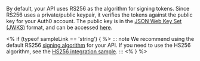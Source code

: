 By default, your API uses RS256 as the algorithm for signing tokens. Since RS256 uses a private/public keypair, it verifies the tokens against the public key for your Auth0 account. The public key is in the <a href="/tokens/concepts/jwks" target="_blank" rel="noreferrer">JSON Web Key Set (JWKS)</a> format, and can be accessed <a href="https://$account.namespace/.well-known/jwks.json" target="_blank" rel="noreferrer">here</a>.

<% if (typeof sampleLink == 'string') { %>
::: note
We recommend using the default RS256 <a href="/tokens/concepts/signing-algorithms" target="_blank" rel="noreferrer">signing algorithm</a> for your API. If you need to use the HS256 algorithm, see the <a href="$sampleLink" target="_blank" rel="noreferrer">HS256 integration sample</a>.
:::
<% } %>
